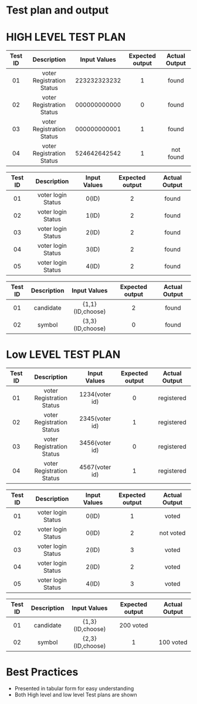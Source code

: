 # Test plan and output
# HIGH LEVEL TEST PLAN
|Test ID|Description|Input Values|Expected output|Actual Output|
|:-----:|:---------:|:----------:|:-------------:|:-----------:|
|01|voter Registration Status|223232323232|1|found|
|02|voter Registration Status|000000000000|0|found|
|03|voter Registration Status|000000000001|1|found|
|04|voter Registration Status|524642642542|1|not found|

|Test ID|Description|Input Values|Expected output|Actual Output|
|:-----:|:---------:|:----------:|:-------------:|:-----------:|
|01|voter login Status|0(ID)|2|found|
|02|voter login Status|1(ID)|2|found|
|03|voter login Status|2(ID)|2|found|
|04|voter login Status|3(ID)|2|found|
|05|voter login Status|4(ID)|2|found|

|Test ID|Description|Input Values|Expected output|Actual Output|
|:-----:|:---------:|:----------:|:-------------:|:-----------:|
|01|candidate|{1,1}(ID,choose)|2|found|
|02|symbol|{3,3}(ID,choose)|0|found|

# Low LEVEL TEST PLAN
|Test ID|Description|Input Values|Expected output|Actual Output|
|:-----:|:---------:|:----------:|:-------------:|:-----------:|
|01|voter Registration Status|1234(voter id)|0|registered|
|02|voter Registration Status|2345(voter id)|1|registered|
|03|voter Registration Status|3456(voter id)|0|registered|
|04|voter Registration Status|4567(voter id)|1|registered|


|Test ID|Description|Input Values|Expected output|Actual Output|
|:-----:|:---------:|:----------:|:-------------:|:-----------:|
|01|voter login Status|0(ID)|1|voted|
|02|voter login Status|0(ID)|2|not voted|
|03|voter login Status|2(ID)|3|voted|
|04|voter login Status|2(ID)|2|voted|
|05|voter login Status|4(ID)|3|voted|


|Test ID|Description|Input Values|Expected output|Actual Output|
|:-----:|:---------:|:----------:|:-------------:|:-----------:|
|01|candidate|{1,3}(ID,choose)|200 voted|
|02|symbol|{2,3}(ID,choose)|1|100 voted|

# Best Practices
* Presented in tabular form for easy understanding 
* Both High level and low level Test plans are shown
